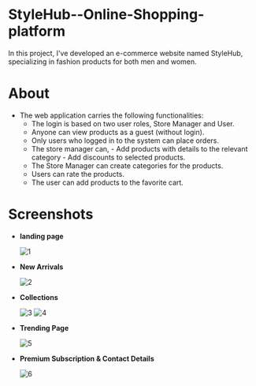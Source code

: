 # StyleHub--Online-Shopping-platform
In this project, I've developed an e-commerce website named StyleHub, specializing in fashion products for both men and women. 

# About
   * The web application carries the following functionalities:
       + The login is based on two user roles, Store Manager and User.
       + Anyone can view products as a guest (without login).
       + Only users who logged in to the system can place orders.
       + The store manager can, - Add products with details to the relevant category - Add discounts to selected products.
       + The Store Manager can create categories for the products.
       + Users can rate the products.
       + The user can add products to the favorite cart.


# Screenshots

+ **landing page**
    
  ![1](https://github.com/mohammadrameez/StyleHub--Online-Shopping-platform/assets/144389509/f23c7ac8-1b82-4fce-91b7-369bf8db7bca)



+ **New Arrivals**
    
  ![2](https://github.com/mohammadrameez/StyleHub--Online-Shopping-platform/assets/144389509/3172b149-c07b-45a7-8aec-96430e7a16ad)


  
+ **Collections**
    
  ![3](https://github.com/mohammadrameez/StyleHub--Online-Shopping-platform/assets/144389509/ebbb5021-c18d-45ce-856a-e98fa804b3f1)
  ![4](https://github.com/mohammadrameez/StyleHub--Online-Shopping-platform/assets/144389509/012e5646-f5f9-4417-82fb-c00a8571248e)


  
+ **Trending Page**

  ![5](https://github.com/mohammadrameez/StyleHub--Online-Shopping-platform/assets/144389509/77bf7414-357c-4110-b08c-63b88780a773)


  
+ **Premium Subscription & Contact Details**
    
  ![6](https://github.com/mohammadrameez/StyleHub--Online-Shopping-platform/assets/144389509/b0315c32-16a2-47ff-896a-a759ea2505a7)






